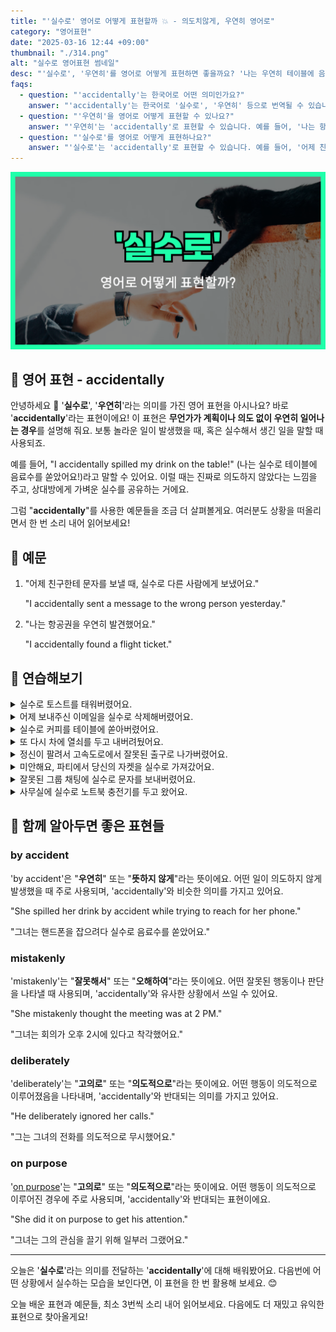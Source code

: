```yaml
---
title: "'실수로' 영어로 어떻게 표현할까 💥 - 의도치않게, 우연히 영어로"
category: "영어표현"
date: "2025-03-16 12:44 +09:00"
thumbnail: "./314.png"
alt: "실수로 영어표현 썸네일"
desc: "'실수로', '우연히'를 영어로 어떻게 표현하면 좋을까요? '나는 우연히 테이블에 음료수를 쏟았어요.', '나는 항공권을 우연히 발견했어요.' 등을 영어로 표현하는 법을 배워봅시다. 다양한 예문을 통해서 연습하고 본인의 표현으로 만들어 보세요."
faqs:
  - question: "'accidentally'는 한국어로 어떤 의미인가요?"
    answer: "'accidentally'는 한국어로 '실수로', '우연히' 등으로 번역될 수 있습니다. 이 표현은 무언가가 계획이나 의도 없이 우연히 일어나는 경우를 설명해 줍니다."
  - question: "'우연히'을 영어로 어떻게 표현할 수 있나요?"
    answer: "'우연히'는 'accidentally'로 표현할 수 있습니다. 예를 들어, '나는 항공권을 우연히 발견했어요.'는 'I accidentally found a flight ticket.'로 말할 수 있습니다."
  - question: "'실수로'를 영어로 어떻게 표현하나요?"
    answer: "'실수로'는 'accidentally'로 표현할 수 있습니다. 예를 들어, '어제 친구한테 문자를 보낼 때, 실수로 다른 사람에게 보냈어요.'는 'I accidentally sent a message to the wrong person yesterday.'로 표현할 수 있습니다."
---
```


![실수로 영어표현 썸네일](./314.png)

## 🌟 영어 표현 - accidentally

안녕하세요 👋 '**실수로**', '**우연히**'라는 의미를 가진 영어 표현을 아시나요? 바로 '**accidentally**'라는 표현이에요! 이 표현은 **무언가가 계획이나 의도 없이 우연히 일어나는 경우**를 설명해 줘요. 보통 놀라운 일이 발생했을 때, 혹은 실수해서 생긴 일을 말할 때 사용되죠.

<script async src="https://pagead2.googlesyndication.com/pagead/js/adsbygoogle.js?client=ca-pub-1465612013356152"
     crossorigin="anonymous"></script>
<!-- engple-horizontal-ad -->

<ins class="adsbygoogle"
     style="display:block"
     data-ad-client="ca-pub-1465612013356152"
     data-ad-slot="2106896038"
     data-ad-format="auto"
     data-full-width-responsive="true"></ins>

<script>
     (adsbygoogle = window.adsbygoogle || []).push({});
</script>

예를 들어, "I accidentally spilled my drink on the table!" (나는 실수로 테이블에 음료수를 쏟았어요!)라고 말할 수 있어요. 이럴 때는 진짜로 의도하지 않았다는 느낌을 주고, 상대방에게 가벼운 실수를 공유하는 거에요.

그럼 "**accidentally**"를 사용한 예문들을 조금 더 살펴볼게요. 여러분도 상황을 떠올리면서 한 번 소리 내어 읽어보세요!

## 📖 예문

1. "어제 친구한테 문자를 보낼 때, 실수로 다른 사람에게 보냈어요."

   "I accidentally sent a message to the wrong person yesterday."

2. "나는 항공권을 우연히 발견했어요."

   "I accidentally found a flight ticket."

## 💬 연습해보기

<details>
<summary>실수로 토스트를 태워버렸어요.</summary>
<span>I accidentally burned the toast.</span>
</details>

<details>
<summary>어제 보내주신 이메일을 실수로 삭제해버렸어요.</summary>
<span>I accidentally deleted the email you sent me yesterday.</span>
</details>

<details>
<summary>실수로 커피를 테이블에 쏟아버렸어요.</summary>
<span>I accidentally spilled my coffee all over the table.</span>
</details>

<details>
<summary>또 다시 차에 열쇠를 두고 내버려뒀어요.</summary>
<span>I accidentally left my keys in the car again.</span>
</details>

<details>
<summary>정신이 팔려서 고속도로에서 잘못된 출구로 나가버렸어요.</summary>
<span>I was distracted and accidentally took the wrong exit on the highway.</span>
</details>

<details>
<summary>미안해요, 파티에서 당신의 자켓을 실수로 가져갔어요.</summary>
<span>Sorry, I accidentally took your jacket from the party.</span>
</details>

<details>
<summary>잘못된 그룹 채팅에 실수로 문자를 보내버렸어요.</summary>
<span>I accidentally sent the text to the wrong group chat.</span>
</details>

<details>
<summary>사무실에 실수로 노트북 충전기를 두고 왔어요.</summary>
<span>I accidentally left my laptop charger at the office.</span>
</details>

## 🤝 함께 알아두면 좋은 표현들

### by accident

'by accident'은 "**우연히**" 또는 "**뜻하지 않게**"라는 뜻이에요. 어떤 일이 의도하지 않게 발생했을 때 주로 사용되며, 'accidentally'와 비슷한 의미를 가지고 있어요.

"She spilled her drink by accident while trying to reach for her phone."

"그녀는 핸드폰을 잡으려다 실수로 음료수를 쏟았어요."

### mistakenly

'mistakenly'는 "**잘못해서**" 또는 "**오해하여**"라는 뜻이에요. 어떤 잘못된 행동이나 판단을 나타낼 때 사용되며, 'accidentally'와 유사한 상황에서 쓰일 수 있어요.

"She mistakenly thought the meeting was at 2 PM."

"그녀는 회의가 오후 2시에 있다고 착각했어요."

### deliberately

'deliberately'는 "**고의로**" 또는 "**의도적으로**"라는 뜻이에요. 어떤 행동이 의도적으로 이루어졌음을 나타내며, 'accidentally'와 반대되는 의미를 가지고 있어요.

"He deliberately ignored her calls."

"그는 그녀의 전화를 의도적으로 무시했어요."

### on purpose

'[on purpose](/blog/vocab-1/018.on-purpose/)'는 "**고의로**" 또는 "**의도적으로**"라는 뜻이에요. 어떤 행동이 의도적으로 이루어진 경우에 주로 사용되며, 'accidentally'와 반대되는 표현이에요.

"She did it on purpose to get his attention."

"그녀는 그의 관심을 끌기 위해 일부러 그랬어요."

---

오늘은 '**실수로**'라는 의미를 전달하는 '**accidentally**'에 대해 배워봤어요. 다음번에 어떤 상황에서 실수하는 모습을 보인다면, 이 표현을 한 번 활용해 보세요. 😊

오늘 배운 표현과 예문들, 최소 3번씩 소리 내어 읽어보세요. 다음에도 더 재밌고 유익한 표현으로 찾아올게요!
